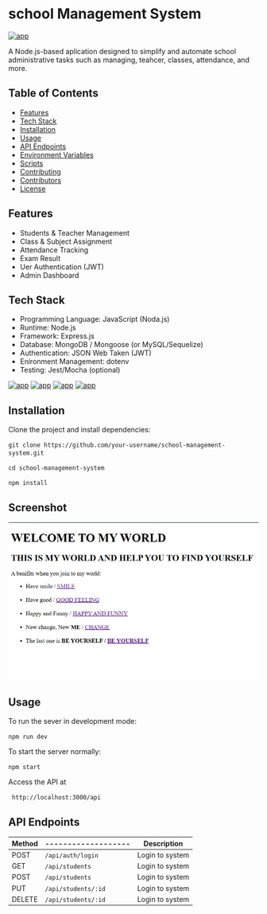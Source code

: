 # school Management System
[![app](https://img.shields.io/badge/School_management_system-Adminstrator-green)](https://getbootstrap.com/)

A Node.js-based aplication designed to simplify and automate school administrative tasks such as managing, teahcer, classes, attendance, and more.

## Table of Contents
- [Features](https://getbootstrap.com/)
- [Tech Stack](https://getbootstrap.com/)
- [Installation](https://getbootstrap.com/)
- [Usage](https://getbootstrap.com/)
- [API Endpoints](https://getbootstrap.com/)
- [Environment Variables](https://getbootstrap.com/)
- [Scripts](https://getbootstrap.com/)
- [Contributing](https://getbootstrap.com/)
- [Contributors](https://getbootstrap.com/)
- [License](https://getbootstrap.com/)

## Features

- Students & Teacher Management
- Class & Subject Assignment 
- Attendance Tracking 
- Exam Result 
- Uer Authentication (JWT)
- Admin Dashboard

## Tech Stack

- Programming Language: JavaScript (Noda.js)
- Runtime: Node.js
- Framework: Express.js
- Database: MongoDB / Mongoose (or MySQL/Sequelize)
- Authentication: JSON Web Taken (JWT)
- Enironment Management: dotenv
- Testing: Jest/Mocha (optional)

[![app](https://img.shields.io/badge/Node.js-18.x-green)](https://getbootstrap.com/) [![app](https://img.shields.io/badge/Express.js-Framework-blue)](https://getbootstrap.com/) [![app](https://img.shields.io/badge/MongoDB-Database-green)](https://getbootstrap.com/)  [![app](https://img.shields.io/badge/license-MIT-blue)](https://getbootstrap.com/) 

## Installation

Clone the project and install dependencies:
```
git clone https://github.com/your-username/school-management-system.git
```
``` 
cd school-management-system
```
```
npm install
```
## Screenshot
![Dashborad](image.png)
## Usage 
To run the sever in development mode:
```
npm run dev
```
To start the server normally:
```
npm start
```
Access the API at
```
 http://localhost:3000/api
 ```
 ## API Endpoints
| Method |-------------------| Description     |
|--------|-------------------|-----------------|
| POST   |`/api/auth/login`  | Login to system |
| GET    |`/api/students`    | Login to system |
| POST   |`/api/students`    | Login to system |
| PUT    |`/api/students/:id`| Login to system |
| DELETE |`/api/students/:id`| Login to system |
